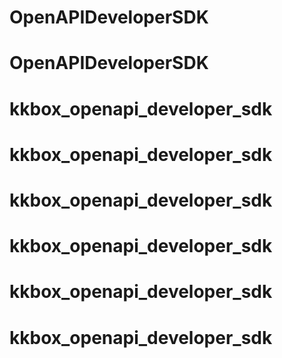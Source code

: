 # OpenAPIDeveloperSDK
# OpenAPIDeveloperSDK
# kkbox_openapi_developer_sdk
# kkbox_openapi_developer_sdk
# kkbox_openapi_developer_sdk
# kkbox_openapi_developer_sdk
# kkbox_openapi_developer_sdk
# kkbox_openapi_developer_sdk
